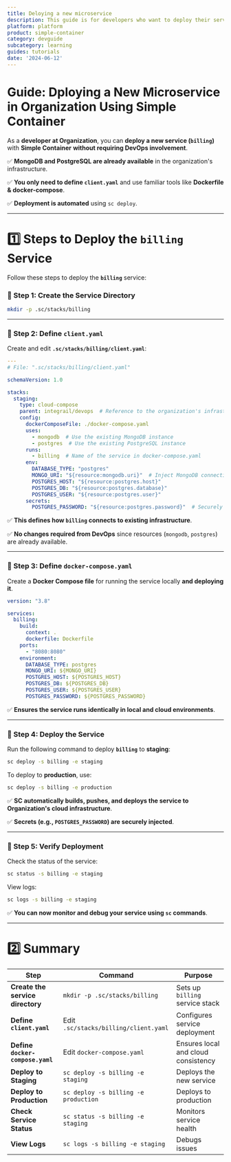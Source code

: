 ```yaml
---
title: Deloying a new microservice
description: This guide is for developers who want to deploy their services with sc to their existing organization
platform: platform
product: simple-container
category: devguide
subcategory: learning
guides: tutorials
date: '2024-06-12'
---
```


# **Guide: Dploying a New Microservice in Organization Using Simple Container**

As a **developer at Organization**, you can **deploy a new service (`billing`)** with **Simple Container** **without requiring DevOps involvement**.

✅ **MongoDB and PostgreSQL are already available** in the organization's infrastructure.

✅ **You only need to define `client.yaml`** and use familiar tools like **Dockerfile & docker-compose**.

✅ **Deployment is automated** using `sc deploy`.

---

# **1️⃣ Steps to Deploy the `billing` Service**
Follow these steps to deploy the **`billing`** service:

### **🔹 Step 1: Create the Service Directory**
```sh
mkdir -p .sc/stacks/billing
```

---

### **🔹 Step 2: Define `client.yaml`**
Create and edit **`.sc/stacks/billing/client.yaml`**:
```yaml
---
# File: ".sc/stacks/billing/client.yaml"

schemaVersion: 1.0

stacks:
  staging:
    type: cloud-compose
    parent: integrail/devops  # Reference to the organization's infrastructure
    config:
      dockerComposeFile: ./docker-compose.yaml
      uses:
        - mongodb  # Use the existing MongoDB instance
        - postgres  # Use the existing PostgreSQL instance
      runs:
        - billing  # Name of the service in docker-compose.yaml
      env:
        DATABASE_TYPE: "postgres"
        MONGO_URI: "${resource:mongodb.uri}"  # Inject MongoDB connection string
        POSTGRES_HOST: "${resource:postgres.host}"
        POSTGRES_DB: "${resource:postgres.database}"
        POSTGRES_USER: "${resource:postgres.user}"
      secrets:
        POSTGRES_PASSWORD: "${resource:postgres.password}"  # Securely inject PostgreSQL password
```

✅ **This defines how `billing` connects to existing infrastructure**.

✅ **No changes required from DevOps** since resources (`mongodb`, `postgres`) are already available.

---

### **🔹 Step 3: Define `docker-compose.yaml`**
Create a **Docker Compose file** for running the service locally **and deploying it**.

```yaml
version: "3.8"

services:
  billing:
    build:
      context: .
      dockerfile: Dockerfile
    ports:
      - "8080:8080"
    environment:
      DATABASE_TYPE: postgres
      MONGO_URI: ${MONGO_URI}
      POSTGRES_HOST: ${POSTGRES_HOST}
      POSTGRES_DB: ${POSTGRES_DB}
      POSTGRES_USER: ${POSTGRES_USER}
      POSTGRES_PASSWORD: ${POSTGRES_PASSWORD}
```

✅ **Ensures the service runs identically in local and cloud environments**.

---

### **🔹 Step 4: Deploy the Service**
Run the following command to deploy **`billing`** to **staging**:
```sh
sc deploy -s billing -e staging
```

To deploy to **production**, use:
```sh
sc deploy -s billing -e production
```

✅ **SC automatically builds, pushes, and deploys the service to Organization's cloud infrastructure**.

✅ **Secrets (e.g., `POSTGRES_PASSWORD`) are securely injected**.

---

### **🔹 Step 5: Verify Deployment**
Check the status of the service:
```sh
sc status -s billing -e staging
```
View logs:
```sh
sc logs -s billing -e staging
```

✅ **You can now monitor and debug your service using `sc` commands**.

---

# **2️⃣ Summary**
| Step                             | Command                               | Purpose                             |
|----------------------------------|---------------------------------------|-------------------------------------|
| **Create the service directory** | `mkdir -p .sc/stacks/billing`         | Sets up `billing` service stack     |
| **Define `client.yaml`**         | Edit `.sc/stacks/billing/client.yaml` | Configures service deployment       |
| **Define `docker-compose.yaml`** | Edit `docker-compose.yaml`            | Ensures local and cloud consistency |
| **Deploy to Staging**            | `sc deploy -s billing -e staging`     | Deploys the new service             |
| **Deploy to Production**         | `sc deploy -s billing -e production`  | Deploys to production               |
| **Check Service Status**         | `sc status -s billing -e staging`     | Monitors service health             |
| **View Logs**                    | `sc logs -s billing -e staging`       | Debugs issues                       |
